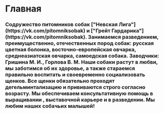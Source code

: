 <p align="center"><h1>Главная</h1></p>


<h3>Содружество питомников собак ["Невская Лига"] (https://vk.com/pitomniksobak) и ["Грейт Гардарика"] (https://vk.com/pitomniksobak).
Занимаемся разведением, преимущественно, отечественных пород собак: русская цветная болонка, восточно-европейская овчарка, среднеазиатская овчарка, самоедская собака. 
Заводчики: Гришина М. И., Горлова В. М.
Наши собаки растут в любви, мы заботимся об их здоровье, а также стараемся правильно воспитать и своевременно социализовать щенков. 
Все щенки обязательно проходят дегельминтализацию и прививаются строго согласно возрасту. 
Мы обеспечиваем консультативную помощь в выращивании , выставочной карьере и в разведении.
Мы любим наших собачьих малышей!</h3>
